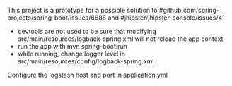 This project is a prototype for a possible solution to #github.com/spring-projects/spring-boot/issues/6688 and #jhipster/jhipster-console/issues/41

- devtools are not used to be sure that modifying src/main/resources/logback-spring.xml will not reload the app context
- run the app with mvn spring-boot:run
- while running, change logger level in src/main/resources/config/logback-spring.xml

Configure the logstash host and port in application.yml
